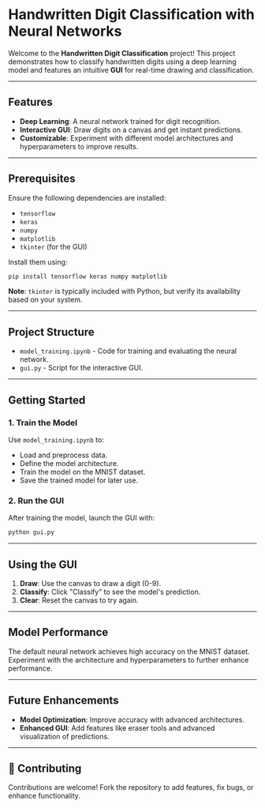 #  Handwritten Digit Classification with Neural Networks

Welcome to the **Handwritten Digit Classification** project! This project demonstrates how to classify handwritten digits using a deep learning model and features an intuitive **GUI** for real-time drawing and classification.

---

## Features

- **Deep Learning**: A neural network trained for digit recognition.
- **Interactive GUI**: Draw digits on a canvas and get instant predictions.
- **Customizable**: Experiment with different model architectures and hyperparameters to improve results.

---

## Prerequisites

Ensure the following dependencies are installed:

- `tensorflow`
- `keras`
- `numpy`
- `matplotlib`
- `tkinter` (for the GUI)

Install them using:

```bash
pip install tensorflow keras numpy matplotlib
```

**Note**: `tkinter` is typically included with Python, but verify its availability based on your system.

---

## Project Structure

- `model_training.ipynb` - Code for training and evaluating the neural network.
- `gui.py` - Script for the interactive GUI.

---

## Getting Started

### 1. **Train the Model**

Use `model_training.ipynb` to:

- Load and preprocess data.
- Define the model architecture.
- Train the model on the MNIST dataset.
- Save the trained model for later use.

### 2. **Run the GUI**

After training the model, launch the GUI with:

```bash
python gui.py
```

---

## Using the GUI

1. **Draw**: Use the canvas to draw a digit (0-9).
2. **Classify**: Click "Classify" to see the model's prediction.
3. **Clear**: Reset the canvas to try again.

---

## Model Performance

The default neural network achieves high accuracy on the MNIST dataset. Experiment with the architecture and hyperparameters to further enhance performance.

---

## Future Enhancements

- **Model Optimization**: Improve accuracy with advanced architectures.
- **Enhanced GUI**: Add features like eraser tools and advanced visualization of predictions.

---

## 🤝 Contributing

Contributions are welcome! Fork the repository to add features, fix bugs, or enhance functionality.
